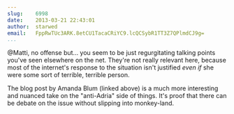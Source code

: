 ```yaml
---
slug:    6998
date:    2013-03-21 22:43:01
author:  starwed
email:   FppRwTUc3ARK.8etCU1TacaCRiYC9.lcQCSybR1TT3Z7QPlmdCJ9g=
...
```


@Matti, no offense but... you seem to be just regurgitating talking
points you've seen elsewhere on the net.  They're not really relevant
here, because most of the internet's response to the situation isn't
justified *even if* she were some sort of terrible, terrible person.

The blog post by Amanda Blum (linked above) is a much more interesting
and nuanced take on the "anti-Adria" side of things.  It's proof that
there can be debate on the issue without slipping into monkey-land.
